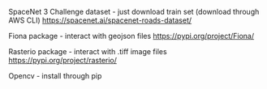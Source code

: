 SpaceNet 3 Challenge dataset - just download train set (download through AWS CLI)
https://spacenet.ai/spacenet-roads-dataset/

Fiona package - interact with geojson files
https://pypi.org/project/Fiona/

Rasterio package - interact with .tiff image files
https://pypi.org/project/rasterio/

Opencv - install through pip